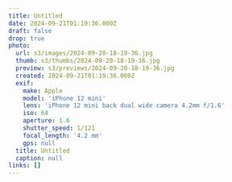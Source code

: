 ```yaml
---
title: Untitled
date: 2024-09-21T01:19:36.000Z
draft: false
drop: true
photo:
  url: s3/images/2024-09-20-18-19-36.jpg
  thumb: s3/thumbs/2024-09-20-18-19-36.jpg
  preview: s3/previews/2024-09-20-18-19-36.jpg
  created: 2024-09-21T01:19:36.000Z
  exif:
    make: Apple
    model: 'iPhone 12 mini'
    lens: 'iPhone 12 mini back dual wide camera 4.2mm f/1.6'
    iso: 64
    aperture: 1.6
    shutter_speed: 1/121
    focal_length: '4.2 mm'
    gps: null
  title: Untitled
  caption: null
links: []
---
```


